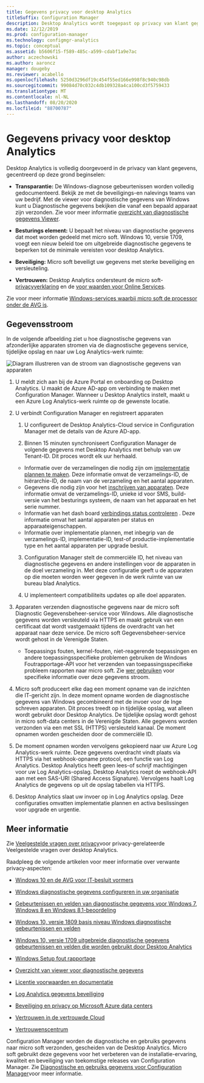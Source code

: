 ```yaml
---
title: Gegevens privacy voor desktop Analytics
titleSuffix: Configuration Manager
description: Desktop Analytics wordt toegepast op privacy van klant gegevens
ms.date: 12/12/2019
ms.prod: configuration-manager
ms.technology: configmgr-analytics
ms.topic: conceptual
ms.assetid: b5606f15-f589-485c-a599-cdabf1a9e7ac
author: aczechowski
ms.author: aaroncz
manager: dougeby
ms.reviewer: acabello
ms.openlocfilehash: 5250d3296df19c454f55ed166e998f8c940c98db
ms.sourcegitcommit: 99084d70c032c4db109328a4ca100cd3f5759433
ms.translationtype: MT
ms.contentlocale: nl-NL
ms.lasthandoff: 08/20/2020
ms.locfileid: "88700787"
---
```

# <a name="desktop-analytics-data-privacy"></a>Gegevens privacy voor desktop Analytics

Desktop Analytics is volledig doorgevoerd in de privacy van klant gegevens, gecentreerd op deze grond beginselen:

- **Transparantie:** De Windows-diagnose gebeurtenissen worden volledig gedocumenteerd. Bekijk ze met de beveiligings-en nalevings teams van uw bedrijf. Met de viewer voor diagnostische gegevens van Windows kunt u Diagnostische gegevens bekijken die vanaf een bepaald apparaat zijn verzonden. Zie voor meer informatie [overzicht van diagnostische gegevens Viewer](/windows/configuration/diagnostic-data-viewer-overview).  

- **Besturings element:** U bepaalt het niveau van diagnostische gegevens dat moet worden gedeeld met micro soft. Windows 10, versie 1709, voegt een nieuw beleid toe om uitgebreide diagnostische gegevens te beperken tot de minimale vereisten voor desktop Analytics.  

- **Beveiliging:** Micro soft beveiligt uw gegevens met sterke beveiliging en versleuteling.  

- **Vertrouwen:** Desktop Analytics ondersteunt de micro soft- [privacyverklaring](https://privacy.microsoft.com/privacystatement) en de [voor waarden voor Online Services](https://www.microsoftvolumelicensing.com/DocumentSearch.aspx?Mode=3&DocumentTypeId=46).  

Zie voor meer informatie [Windows-services waarbij micro soft de processor onder de AVG is](/windows/privacy/gdpr-it-guidance#windows-services-where-microsoft-is-the-processor-under-the-gdpr).<!-- 5353168 -->

## <a name="data-flow"></a>Gegevensstroom

In de volgende afbeelding ziet u hoe diagnostische gegevens van afzonderlijke apparaten stromen via de diagnostische gegevens service, tijdelijke opslag en naar uw Log Analytics-werk ruimte:

![Diagram illustreren van de stroom van diagnostische gegevens van apparaten](media/da-data-flow.png)

1. U meldt zich aan bij de Azure Portal en onboarding op Desktop Analytics. U maakt de Azure AD-app om verbinding te maken met Configuration Manager. Wanneer u Desktop Analytics instelt, maakt u een Azure Log Analytics-werk ruimte op de gewenste locatie.  

2. U verbindt Configuration Manager en registreert apparaten  

    1. U configureert de Desktop Analytics-Cloud service in Configuration Manager met de details van de Azure AD-app.  

    2. Binnen 15 minuten synchroniseert Configuration Manager de volgende gegevens met Desktop Analytics met behulp van uw Tenant-ID. Dit proces wordt elk uur herhaald.

      - Informatie over de verzamelingen die nodig zijn om [implementatie plannen te maken](create-deployment-plans.md). Deze informatie omvat de verzamelings-ID, de hiërarchie-ID, de naam van de verzameling en het aantal apparaten. 
      - Gegevens die nodig zijn voor het [inschrijven van apparaten](enroll-devices.md). Deze informatie omvat de verzamelings-ID, unieke id voor SMS, build-versie van het besturings systeem, de naam van het apparaat en het serie nummer.
      - Informatie van het dash board [verbindings status controleren](monitor-connection-health.md) . Deze informatie omvat het aantal apparaten per status en apparaateigenschappen.
      - Informatie over implementatie plannen, met inbegrip van de verzamelings-ID, implementatie-ID, test-of productie-implementatie type en het aantal apparaten per upgrade besluit.

    3. Configuration Manager stelt de commerciële ID, het niveau van diagnostische gegevens en andere instellingen voor de apparaten in de doel verzameling in. Met deze configuratie geeft u de apparaten op die moeten worden weer gegeven in de werk ruimte van uw bureau blad Analytics.  

    4. U implementeert compatibiliteits updates op alle doel apparaten.  

3. Apparaten verzenden diagnostische gegevens naar de micro soft Diagnostic Gegevensbeheer-service voor Windows. Alle diagnostische gegevens worden versleuteld via HTTPS en maakt gebruik van een certificaat dat wordt vastgemaakt tijdens de overdracht van het apparaat naar deze service. De micro soft Gegevensbeheer-service wordt gehost in de Verenigde Staten.

      - Toepassings fouten, kernel-fouten, niet-reagerende toepassingen en andere toepassingsspecifieke problemen gebruiken de Windows Foutrapportage-API voor het verzenden van toepassingsspecifieke probleem rapporten naar micro soft. Zie [wer gebruiken](/windows/win32/wer/using-wer) voor specifieke informatie over deze gegevens stroom.
      
4. Micro soft produceert elke dag een moment opname van de inzichten die IT-gericht zijn. In deze moment opname worden de diagnostische gegevens van Windows gecombineerd met de invoer voor de Inge schreven apparaten. Dit proces treedt op in tijdelijke opslag, wat alleen wordt gebruikt door Desktop Analytics. De tijdelijke opslag wordt gehost in micro soft-data centers in de Verenigde Staten. Alle gegevens worden verzonden via een met SSL (HTTPS) versleuteld kanaal. De moment opnamen worden gescheiden door de commerciële ID.  

5. De moment opnamen worden vervolgens gekopieerd naar uw Azure Log Analytics-werk ruimte. Deze gegevens overdracht vindt plaats via HTTPS via het webhook-opname protocol, een functie van Log Analytics. Desktop Analytics heeft geen lees-of schrijf machtigingen voor uw Log Analytics-opslag. Desktop Analytics roept de webhook-API aan met een SAS-URI (Shared Access Signature). Vervolgens haalt Log Analytics de gegevens op uit de opslag tabellen via HTTPS.

6. Desktop Analytics slaat uw invoer op in Log Analytics opslag. Deze configuraties omvatten implementatie plannen en activa beslissingen voor upgrade en urgentie.  

## <a name="other-resources"></a>Meer informatie

Zie [Veelgestelde vragen over privacy](faq.md#privacy)voor privacy-gerelateerde Veelgestelde vragen over desktop Analytics.

Raadpleeg de volgende artikelen voor meer informatie over verwante privacy-aspecten:

- [Windows 10 en de AVG voor IT-besluit vormers](/windows/privacy/gdpr-it-guidance)  

- [Windows diagnostische gegevens configureren in uw organisatie](/windows/privacy/configure-windows-diagnostic-data-in-your-organization)  

- [Gebeurtenissen en velden van diagnostische gegevens voor Windows 7, Windows 8 en Windows 8,1-beoordeling](/previous-versions/windows/it-pro/windows-8.1-and-8/appraiser-diagnostic-data-events-and-fields)  

- [Windows 10, versie 1809 basis niveau Windows diagnostische gebeurtenissen en velden](/windows/privacy/basic-level-windows-diagnostic-events-and-fields-1809)  

- [Windows 10, versie 1709 uitgebreide diagnostische gegevens gebeurtenissen en velden die worden gebruikt door Desktop Analytics](/windows/privacy/enhanced-diagnostic-data-windows-analytics-events-and-fields)  

- [Windows Setup fout rapportage](/windows/deployment/upgrade/windows-error-reporting)

- [Overzicht van viewer voor diagnostische gegevens](/windows/privacy/diagnostic-data-viewer-overview)  

- [Licentie voorwaarden en documentatie](https://www.microsoftvolumelicensing.com/DocumentSearch.aspx?Mode=3&DocumentTypeId=31)  

- [Log Analytics gegevens beveiliging](/azure/azure-monitor/platform/data-security)

- [Beveiliging en privacy op Microsoft Azure data centers](https://azure.microsoft.com/global-infrastructure/)  

- [Vertrouwen in de vertrouwde Cloud](https://azure.microsoft.com/overview/trusted-cloud/)  

- [Vertrouwenscentrum](https://www.microsoft.com/trustcenter)  

Configuration Manager worden de diagnostische en gebruiks gegevens naar micro soft verzonden, gescheiden van de Desktop Analytics. Micro soft gebruikt deze gegevens voor het verbeteren van de installatie-ervaring, kwaliteit en beveiliging van toekomstige releases van Configuration Manager. Zie [Diagnostische en gebruiks gegevens voor Configuration Manager](../core/plan-design/diagnostics/diagnostics-and-usage-data.md)voor meer informatie.